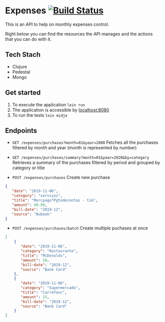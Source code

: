 # Expenses [![Build Status](https://travis-ci.org/seguraotoba/expenses.svg?branch=master)](https://travis-ci.org/seguraotoba/expenses)

This is an API to help on monthly expenses control. 

Right below you can find the resources the API manages and the actions that you can do with it.

## Tech Stach
* Clojure
* Pedestal
* Mongo

## Get started
1. To execute the application `lein run`
2. The application is accessible by [localhost:8080](http://localhost:8080/)
3. To run the tests `lein midje`
                   
## Endpoints

* `GET /expenses/purchases?month=01&year=2000` Fetches all the purchases filtered by month and year (month is represented by number)

* `GET /expenses/purchases/summary?month=01&year=2020&by=category` Retrieves a summary of the purchases filtered by period and grouped by category or title

* `POST /expenses/purchases` Create new purchase
```json
{
   "date": "2019-11-06",
   "category": "serviços",
   "title": "Mercpago*Pgtodecontas - tim",
   "amount": 49.99,
   "bill-date": "2019-12",
   "source": "Nubank"
}
```

* `POST /expenses/purchases/batch` Create multiple puchases at once
```json
[
    {
       "date": "2019-11-06",
       "category": "Restaurante",
       "title": "McDonalds",
       "amount": 10,
       "bill-date": "2019-12",
       "source": "Bank Card"
    },
    {
       "date": "2019-11-06",
       "category": "Supermercado",
       "title": "Carrefour",
       "amount": 15,
       "bill-date": "2019-12",
       "source": "Bank Card"
    }
]
```
